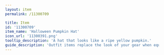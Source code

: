 ```yaml
---
layout: item
permalink: /11300709

title: Item
id: '11300709'
item_name: 'Halloween Pumpkin Hat'
icon_url: '11300391.png'
tooltip_description: 'A hat that looks like a ripe yellow pumpkin.'
guide_description: 'Outfit items replace the look of your gear when equipped.'
---
```


